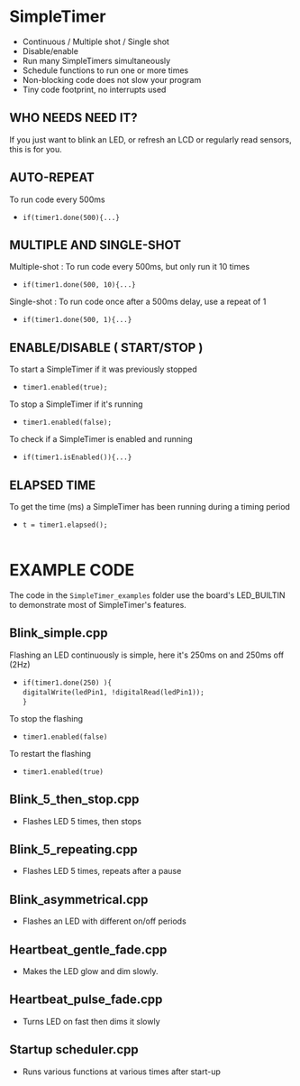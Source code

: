 # SimpleTimer

* Continuous / Multiple shot / Single shot
* Disable/enable
* Run many SimpleTimers simultaneously
* Schedule functions to run one or more times
* Non-blocking code does not slow your program
* Tiny code footprint, no interrupts used
## WHO NEEDS NEED IT?
If you just want to blink an LED, or refresh an LCD or regularly read sensors, this is for you.
## AUTO-REPEAT<br>
To run code every 500ms<br>
* `if(timer1.done(500){...}`<br>
## MULTIPLE AND SINGLE-SHOT
Multiple-shot : To run code every 500ms, but only run it 10 times<br>
* `if(timer1.done(500, 10){...}`

Single-shot : To run code once after a 500ms delay, use a repeat of 1<br>
* `if(timer1.done(500, 1){...}`<br>

## ENABLE/DISABLE ( START/STOP )
To start a SimpleTimer if it was previously stopped<br>
* `timer1.enabled(true);`<br>

To stop a SimpleTimer if it's running<br>
* `timer1.enabled(false);`

To check if a SimpleTimer is enabled and running<br>
* `if(timer1.isEnabled()){...}`<br>
## ELAPSED TIME
To get the time (ms) a SimpleTimer has been running during a timing period

* `t = timer1.elapsed();`<br><br>
# EXAMPLE CODE
The code in the `SimpleTimer_examples` folder use the board's LED_BUILTIN to demonstrate most of SimpleTimer's features.
## Blink_simple.cpp
Flashing an LED continuously is simple, here it's 250ms on and 250ms off (2Hz)<br>
* `if(timer1.done(250) ){`<br>
`digitalWrite(ledPin1, !digitalRead(ledPin1));`<br>
`}`<br>

To stop the flashing
* `timer1.enabled(false)`

To restart the flashing
* `timer1.enabled(true)`

## Blink_5_then_stop.cpp
* Flashes LED 5 times, then stops<br>
## Blink_5_repeating.cpp 
* Flashes LED 5 times, repeats after a pause<br>
## Blink_asymmetrical.cpp
* Flashes an LED with different on/off periods
## Heartbeat_gentle_fade.cpp
* Makes the LED glow and dim slowly.
## Heartbeat_pulse_fade.cpp
* Turns LED on fast then dims it slowly
## Startup scheduler.cpp
* Runs various functions at various times after start-up
